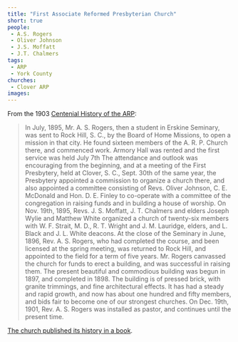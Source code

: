 ```yaml
---
title: "First Associate Reformed Presbyterian Church"
short: true
people:
 - A.S. Rogers
 - Oliver Johnson
 - J.S. Moffatt
 - J.T. Chalmers
tags:
 - ARP
 - York County
churches: 
 - Clover ARP
images:
---
```


From the 1903 [Centenial History of the ARP](https://books.google.com/books?id=eco5AQAAMAAJ):

> In July, 1895, Mr. A. S. Rogers, then a student in Erskine Seminary, was sent to Rock Hill, S. C., by the Board of Home Missions, to open a mission in that city. He found sixteen members of the A. R. P. Church there, and commenced work. Armory Hall was rented and the first service was held July 7th The attendance and outlook was encouraging from the beginning, and at a meeting of the First Presbytery, held at Clover, S. C., Sept. 30th of the same year, the Presbytery appointed a commission to organize a church there, and also appointed a committee consisting of Revs. Oliver Johnson, C. E. McDonald and Hon. D. E. Finley to co-operate with a committee of the congregation in raising funds and in building a house of worship. On Nov. 19th, 1895, Revs. J. S. Moffatt, J. T. Chalmers and elders Joseph Wylie and Matthew White organized a church of twenty-six members with W. F. Strait, M. D., R. T. Wright and J. M. Lauridge, elders, and L. Black and J. L. White deacons. At the close of the Seminary in June, 1896, Rev. A. S. Rogers, who had completed the course, and been licensed at the spring meeting, was returned to Rock Hill, and appointed to the field for a term of five years. Mr. Rogers canvassed the church for funds to erect a building, and was successful in raising them. The present beautiful and commodious building was begun in 1897, and completed in 1898. The building is of pressed brick, with granite trimmings, and fine architectural effects. It has had a steady and rapid growth, and now has about one hundred and fifty members, and bids fair to become one of our strongest churches. On Dec. 19th, 1901, Rev. A. S. Rogers was installed as pastor, and continues until the present time.

[The church published its history in a book](http://pailssc.org/search~S5?/Xhistory+associate+reformed&SORT=D&searchscope=5/Xhistory+associate+reformed&SORT=D&searchscope=5&SUBKEY=history+associate+reformed/1%2C187%2C187%2CB/frameset&FF=Xhistory+associate+reformed&SORT=D&searchscope=5&18%2C18%2C).
